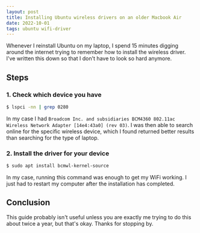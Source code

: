 ```yaml
---
layout: post
title: Installing Ubuntu wireless drivers on an older Macbook Air
date: 2022-10-01
tags: ubuntu wifi-driver
---
```


Whenever I reinstall Ubuntu on my laptop, I spend 15 minutes digging around the internet trying to remember how to install the wireless driver.
I've written this down so that I don't have to look so hard anymore.

## Steps

### 1. Check which device you have

```sh
$ lspci -nn | grep 0280
```

In my case I had `Broadcom Inc. and subsidiaries BCM4360 802.11ac Wireless Network Adapter [14e4:43a0] (rev 03)`.
I was then able to search online for the specific wireless device, which I found returned better results than searching for the type of laptop.

### 2. Install the driver for your device

```sh
$ sudo apt install bcmwl-kernel-source
```

In my case, running this command was enough to get my WiFi working.
I just had to restart my computer after the installation has completed.

## Conclusion

This guide probably isn't useful unless you are exactly me trying to do this about twice a year, but that's okay.
Thanks for stopping by.